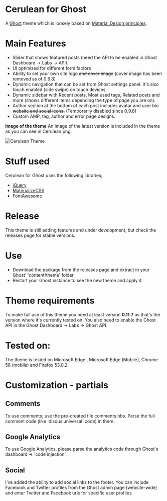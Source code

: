 # Cerulean for Ghost

A [Ghost](http://github.com/tryghost/ghost/) theme which is loosely based on [Material Design principles](http://www.google.com/design/spec/what-is-material/environment.html).

# Main Features
- Slider that shows featured posts (need the API to be enabled in Ghost Dashboard -> Labs -> API).
- UI optimised for different form factors
- Ability to set your own site logo ~~and cover image~~ (cover image has been removed as of 0.9.8)
- Dynamic navigation that can be set from Ghost settings panel. It's also touch enabled (side swipe) on touch devices.
- Dynamic sidebar with Recent posts, Most used tags, Related posts and more (shows different items depending the type of page you are on).
- Author section at the bottom of each post includes avatar and user bio ~~website and social icons.~~ (Temporarily disabled since 0.9.8)
- Custom AMP, tag, author and error page designs.

**Image of the theme**
An image of the latest version is included in the theme as you can see in Cerulean.png.

![Cerulean Theme](https://github.com/boumannm/cerulean-for-ghost/blob/master/cerulean.png)

# Stuff used
Cerulean for Ghost uses the following libraries;
- [jQuery](https://github.com/jquery/jquery)
- [MaterializeCSS](https://materializecss.com)
- [FontAwesome](http://www.fontawesome.com/)

# Release
This theme is still adding features and under development, but check the releases page for stable versions.

# Use
- Download the package from the releases page and extract in your Ghost' 'content/theme' folder
- Restart your Ghost instance to see the new theme and apply it.

# Theme requirements
To make full use of this theme you need at least version **0.11.7** as that's the version where it's currently tested on. You also need to enable the Ghost API in the Ghost Dashboard -> Labs -> Ghost API.

# Tested on:
The theme is tested on Microsoft Edge <Creators Update>, Microsoft Edge <Creators Update> (Mobile), Chrome 58 (mobile) and Firefox 53.0.2.

# Customization - partials
## Comments
To use comments; use the pre-created file comments.hbs. Parse the full comment code (like 'disqus universal' code) in there. 

## Google Analytics
To use Google Analytics, please parse the analytics code through Ghost's dashboard -> 'code injection'.

## Social
I've added the ability to add social links to the footer. You can include Facebook and Twitter profiles from the Ghost admin page (website-wide) and enter Twitter and Facebook urls for specific user profiles
